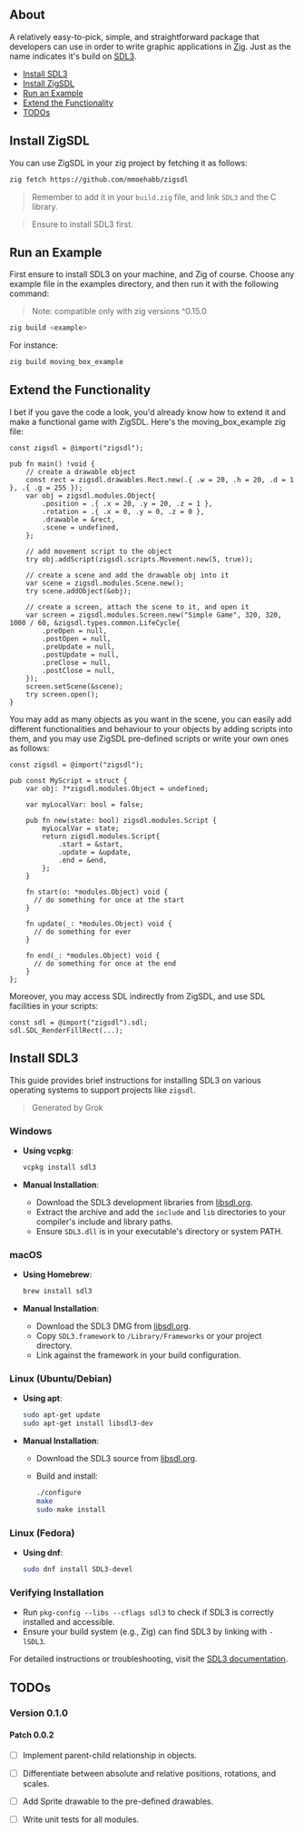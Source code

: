 ## About
A relatively easy-to-pick, simple, and straightforward package that developers can use in order to write graphic applications in [Zig](https://ziglang.org/). Just as the name indicates it's build on [SDL3](https://www.libsdl.org/).

- [Install SDL3](#install-sdl3)
- [Install ZigSDL](#install-zigsdl)
- [Run an Example](#run-an-example)
- [Extend the Functionality](extend-the-functionality)
- [TODOs](#todos)

## Install ZigSDL

You can use ZigSDL in your zig project by fetching it as follows:

```bash
zig fetch https://github.com/mmoehabb/zigsdl
```

> Remember to add it in your `build.zig` file, and link `SDL3` and the C library.

> Ensure to install SDL3 first.

## Run an Example

First ensure to install SDL3 on your machine, and Zig of course. Choose any example file in the examples directory, and then run it with the following command:

> Note: compatible only with zig versions ^0.15.0

  ```bash
  zig build <example>
  ```

For instance:

  ```bash
  zig build moving_box_example
  ```

## Extend the Functionality

I bet if you gave the code a look, you'd already know how to extend it and make a functional game with ZigSDL. Here's the moving_box_example zig file:

```zig
const zigsdl = @import("zigsdl");

pub fn main() !void {
    // create a drawable object
    const rect = zigsdl.drawables.Rect.new(.{ .w = 20, .h = 20, .d = 1 }, .{ .g = 255 });
    var obj = zigsdl.modules.Object{
        .position = .{ .x = 20, .y = 20, .z = 1 },
        .rotation = .{ .x = 0, .y = 0, .z = 0 },
        .drawable = &rect,
        .scene = undefined,
    };

    // add movement script to the object
    try obj.addScript(zigsdl.scripts.Movement.new(5, true));

    // create a scene and add the drawable obj into it
    var scene = zigsdl.modules.Scene.new();
    try scene.addObject(&obj);

    // create a screen, attach the scene to it, and open it
    var screen = zigsdl.modules.Screen.new("Simple Game", 320, 320, 1000 / 60, &zigsdl.types.common.LifeCycle{
        .preOpen = null,
        .postOpen = null,
        .preUpdate = null,
        .postUpdate = null,
        .preClose = null,
        .postClose = null,
    });
    screen.setScene(&scene);
    try screen.open();
}
```

You may add as many objects as you want in the scene, you can easily add different functionalities and behaviour to your objects by adding scripts into them, and you may use ZigSDL pre-defined scripts or write your own ones as follows:

```zig
const zigsdl = @import("zigsdl");

pub const MyScript = struct {
    var obj: ?*zigsdl.modules.Object = undefined;

    var myLocalVar: bool = false;

    pub fn new(state: bool) zigsdl.modules.Script {
        myLocalVar = state;
        return zigsdl.modules.Script{
            .start = &start,
            .update = &update,
            .end = &end,
        };
    }

    fn start(o: *modules.Object) void {
      // do something for once at the start
    }

    fn update(_: *modules.Object) void {
      // do something for ever
    }

    fn end(_: *modules.Object) void {
      // do something for once at the end
    }
};
```

Moreover, you may access SDL indirectly from ZigSDL, and use SDL facilities in your scripts:

```zig
const sdl = @import("zigsdl").sdl;
sdl.SDL_RenderFillRect(...);
```

## Install SDL3

This guide provides brief instructions for installing SDL3 on various operating systems to support projects like `zigsdl`.

> Generated by Grok

### Windows

- **Using vcpkg**:

  ```bash
  vcpkg install sdl3
  ```

- **Manual Installation**:

  - Download the SDL3 development libraries from [libsdl.org](https://www.libsdl.org).
  - Extract the archive and add the `include` and `lib` directories to your compiler's include and library paths.
  - Ensure `SDL3.dll` is in your executable's directory or system PATH.

### macOS

- **Using Homebrew**:

  ```bash
  brew install sdl3
  ```

- **Manual Installation**:

  - Download the SDL3 DMG from [libsdl.org](https://www.libsdl.org).
  - Copy `SDL3.framework` to `/Library/Frameworks` or your project directory.
  - Link against the framework in your build configuration.

### Linux (Ubuntu/Debian)

- **Using apt**:

  ```bash
  sudo apt-get update
  sudo apt-get install libsdl3-dev
  ```

- **Manual Installation**:

  - Download the SDL3 source from [libsdl.org](https://www.libsdl.org).

  - Build and install:

    ```bash
    ./configure
    make
    sudo make install
    ```

### Linux (Fedora)

- **Using dnf**:

  ```bash
  sudo dnf install SDL3-devel
  ```

### Verifying Installation

- Run `pkg-config --libs --cflags sdl3` to check if SDL3 is correctly installed and accessible.
- Ensure your build system (e.g., Zig) can find SDL3 by linking with `-lSDL3`.

For detailed instructions or troubleshooting, visit the [SDL3 documentation](https://wiki.libsdl.org/SDL3/Installation).


## TODOs

### Version 0.1.0

#### Patch 0.0.2

- [ ] Implement parent-child relationship in objects.
- [ ] Differentiate between absolute and relative positions, rotations, and scales.
- [ ] Add Sprite drawable to the pre-defined drawables.
- [ ] Write unit tests for all modules.

